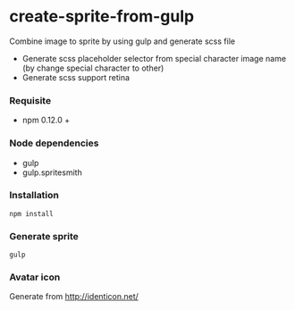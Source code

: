 # create-sprite-from-gulp
Combine image to sprite by using gulp and generate scss file
- Generate scss placeholder selector from special character image name (by change special character to other)
- Generate scss support retina

### Requisite
* npm 0.12.0 +

### Node dependencies
* gulp
* gulp.spritesmith

### Installation
```
npm install
```

### Generate sprite
```
gulp
```

### Avatar icon
Generate from http://identicon.net/